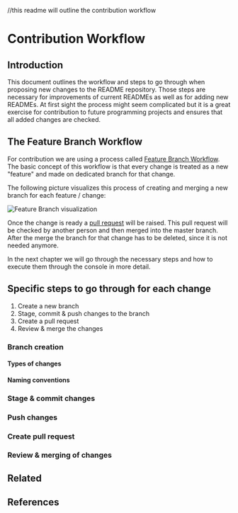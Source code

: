 //this readme will outline the contribution workflow

# Contribution Workflow

## Introduction

This document outlines the workflow and steps to go through when proposing new changes to the README repository. Those steps are necessary for improvements of current READMEs as well as for adding new READMEs.
At first sight the process might seem complicated but it is a great exercise for contribution to future programming projects and
ensures that all added changes are checked.

## The Feature Branch Workflow

For contribution we are using a process called [Feature Branch Workflow](https://www.atlassian.com/git/tutorials/comparing-workflows/feature-branch-workflow).
The basic concept of this workflow is that every change is treated as a new "feature" and made on dedicated branch for that change.

The following picture visualizes this process of creating and merging a new branch for each feature / change:

![Feature Branch visualization](http://wiki.techniv.fr/images/3/3c/Git_Feature_Workflow.png)

Once the change is ready a [pull request](https://help.github.com/articles/using-pull-requests/) will be raised. This pull request will be checked by another person and then merged into the master branch.
After the merge the branch for that change has to be deleted, since it is not needed anymore.

In the next chapter we will go through the necessary steps and how to execute them through the console in more detail.

## Specific steps to go through for each change

1. Create a new branch
2. Stage, commit & push changes to the branch
4. Create a pull request
5. Review & merge the changes

### Branch creation

#### Types of changes

#### Naming conventions

### Stage & commit changes

### Push changes

### Create pull request

### Review & merging of changes

## Related

## References